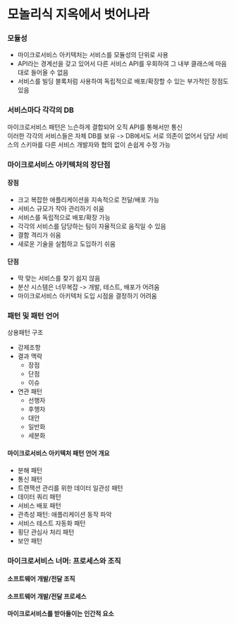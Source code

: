 # 모놀리식 지옥에서 벗어나라


### 모듈성 
- 마이크로서비스 아키텍처는 서비스를 모듈성의 단위로 사용  
- API라는 경계선을 갖고 있어서 다른 서비스 API를 우회하여 그 내부 클래스에 마음대로 들어올 수 없음  
- 서비스를 빌딩 블록처럼 사용하여 독립적으로 배포/확장할 수 있는 부가적인 장점도 있음

### 서비스마다 각각의 DB
마이크로서비스 패턴은 느슨하게 결합되어 오직 API를 통해서만 통신  
이러한 각각의 서비스들은 자체 DB를 보유 -> DB에서도 서로 의존이 없어서 담당 서비스의 스키마를 다른 서비스 개발자와 협의 없이 손쉽게 수정 가능    

### 마이크로서비스 아키텍처의 장단점
#### 장점  
- 크고 복잡한 애플리케이션을 지속적으로 전달/배포 가능
- 서비스 규모가 작아 관리하기 쉬움
- 서비스를 독립적으로 배포/확장 가능
- 각각의 서비스를 담당하는 팀이 자율적으로 움직일 수 있음
- 결함 격리가 쉬움
- 새로운 기술을 실험하고 도입하기 쉬움

#### 단점
- 딱 맞는 서비스를 찾기 쉽지 않음
- 분산 시스템은 너무복잡 -> 개발, 테스트, 배포가 어려움
- 마이크로서비스 아키텍처 도입 시점을 결정하기 어려움

### 패턴 및 패턴 언어
상용패턴 구조
- 강제조항
- 결과 맥락
  - 장점
  - 단점
  - 이슈
- 연관 패턴
  - 선행자
  - 후행자
  - 대안
  - 일반화
  - 세분화
#### 마이크로서비스 아키텍처 패턴 언어 개요
- 분해 패턴
- 통신 패턴
- 트랜잭션 관리를 위한 데이터 일관성 패턴
- 데이터 쿼리 패턴
- 서비스 배포 패턴
- 관측성 패턴: 애플리케이션 동작 파악
- 서비스 테스트 자동화 패턴
- 횡단 관심사 처리 패턴
- 보안 패턴
### 마이크로서비스 너머: 프로세스와 조직  
#### 소프트웨어 개발/전달 조직
#### 소프트웨어 개발/전달 프로세스
#### 마이크로서비스를 받아들이는 인간적 요소 

